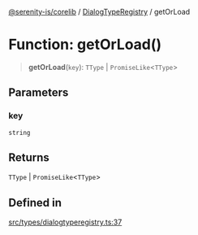 [@serenity-is/corelib](../../../README.md) / [DialogTypeRegistry](../README.md) / getOrLoad

# Function: getOrLoad()

> **getOrLoad**(`key`): `TType` \| `PromiseLike`\<`TType`\>

## Parameters

### key

`string`

## Returns

`TType` \| `PromiseLike`\<`TType`\>

## Defined in

[src/types/dialogtyperegistry.ts:37](https://github.com/serenity-is/serenity/blob/master/packages/corelib/src/types/dialogtyperegistry.ts#L37)
